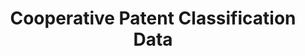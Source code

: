 ---
bigquery: https://console.cloud.google.com/bigquery?p=patents-public-data&d=cpc&page=dataset
citation: '“Cooperative Patent Classification” by the EPO and USPTO, for public use. '
contributors: EPO, USPTO
cost: None
description: Cooperative Patent Classification Data contains the scheme and definitions
  of the Cooperative Patent Classification system for classifying patent documents.
  The CPC is the result of a partnership between the EPO and the USPTO in their joint
  effort to develop a common, internationally compatible classification system for
  technical documents, in particular patent publications, which will be used by both
  offices in the patent granting process
documentation: https://www.cooperativepatentclassification.org/cpcSchemeAndDefinitions
last_edit: 04/09/2022, 18:30:46
location: https://www.cooperativepatentclassification.org/index
maintained_by: USPTO, EPO
schema_fields:
- ipc_concordant
- additional_only
- title_full
- not_allocatable
- application_references
- status
- titleFull
- parents
- breakdownCode
- dateRevised
- glossary
- residualReferences
- ipcConcordant
- level
- date_revised
- titlePart
- limitingReferences
- children
- informativeReferences
- symbol
- childGroups
- breakdown_code
- applicationReferences
- notAllocatable
- title_part
- residual_references
- child_groups
- definition
- limiting_references
- synonyms
- sizeCache
- informative_references
shortname: cooperative_patent_classification
tags:
- patents
- science
title: Cooperative Patent Classification Data
uuid: 984374a7-16e9-4b35-9445-458daceb01bf
---